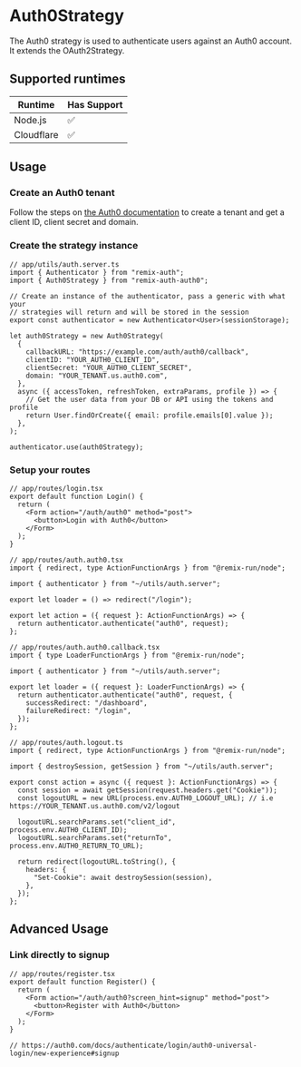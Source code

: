 # Auth0Strategy

The Auth0 strategy is used to authenticate users against an Auth0 account. It extends the OAuth2Strategy.

## Supported runtimes

| Runtime    | Has Support |
| ---------- | ----------- |
| Node.js    | ✅          |
| Cloudflare | ✅          |

## Usage

### Create an Auth0 tenant

Follow the steps on [the Auth0 documentation](https://auth0.com/docs/get-started/create-tenants) to create a tenant and get a client ID, client secret and domain.

### Create the strategy instance

```tsx
// app/utils/auth.server.ts
import { Authenticator } from "remix-auth";
import { Auth0Strategy } from "remix-auth-auth0";

// Create an instance of the authenticator, pass a generic with what your
// strategies will return and will be stored in the session
export const authenticator = new Authenticator<User>(sessionStorage);

let auth0Strategy = new Auth0Strategy(
  {
    callbackURL: "https://example.com/auth/auth0/callback",
    clientID: "YOUR_AUTH0_CLIENT_ID",
    clientSecret: "YOUR_AUTH0_CLIENT_SECRET",
    domain: "YOUR_TENANT.us.auth0.com",
  },
  async ({ accessToken, refreshToken, extraParams, profile }) => {
    // Get the user data from your DB or API using the tokens and profile
    return User.findOrCreate({ email: profile.emails[0].value });
  },
);

authenticator.use(auth0Strategy);
```

### Setup your routes

```tsx
// app/routes/login.tsx
export default function Login() {
  return (
    <Form action="/auth/auth0" method="post">
      <button>Login with Auth0</button>
    </Form>
  );
}
```

```tsx
// app/routes/auth.auth0.tsx
import { redirect, type ActionFunctionArgs } from "@remix-run/node";

import { authenticator } from "~/utils/auth.server";

export let loader = () => redirect("/login");

export let action = ({ request }: ActionFunctionArgs) => {
  return authenticator.authenticate("auth0", request);
};
```

```tsx
// app/routes/auth.auth0.callback.tsx
import { type LoaderFunctionArgs } from "@remix-run/node";

import { authenticator } from "~/utils/auth.server";

export let loader = ({ request }: LoaderFunctionArgs) => {
  return authenticator.authenticate("auth0", request, {
    successRedirect: "/dashboard",
    failureRedirect: "/login",
  });
};
```

```tsx
// app/routes/auth.logout.ts
import { redirect, type ActionFunctionArgs } from "@remix-run/node";

import { destroySession, getSession } from "~/utils/auth.server";

export const action = async ({ request }: ActionFunctionArgs) => {
  const session = await getSession(request.headers.get("Cookie"));
  const logoutURL = new URL(process.env.AUTH0_LOGOUT_URL); // i.e https://YOUR_TENANT.us.auth0.com/v2/logout

  logoutURL.searchParams.set("client_id", process.env.AUTH0_CLIENT_ID);
  logoutURL.searchParams.set("returnTo", process.env.AUTH0_RETURN_TO_URL);

  return redirect(logoutURL.toString(), {
    headers: {
      "Set-Cookie": await destroySession(session),
    },
  });
};
```

## Advanced Usage

### Link directly to signup

```tsx
// app/routes/register.tsx
export default function Register() {
  return (
    <Form action="/auth/auth0?screen_hint=signup" method="post">
      <button>Register with Auth0</button>
    </Form>
  );
}

// https://auth0.com/docs/authenticate/login/auth0-universal-login/new-experience#signup
```
